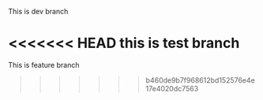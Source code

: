 This is dev branch

<<<<<<< HEAD
this is test branch
=======
This is feature branch
>>>>>>> b460de9b7f968612bd152576e4e17e4020dc7563
